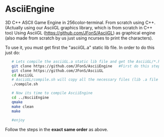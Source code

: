 # AsciiEngine
3D  C++ ASCII Game Engine in 256color-terminal. 
From scratch using C++. (Actually using our AsciiGL graphics library, which is from scratch in C++ too)
Using AsciiGL (https://github.com/JFonS/AsciiGL) as graphical engine (also made from scratch by us just using ncurses to print the characters).

To use it, you must get first the "asciiGL.a" static lib file. In order to do this just do:

```bash
   # Lets compile the asciiGL.a static lib file and get the AsciiGL/*.h headers
   git clone https://github.com/JFonS/AsciiEngine   #First do this step
   git clone https://github.com/JFonS/AsciiGL       
   cd AsciiGL           
   # AsciiGL/compile.sh will copy all the necessary files (lib .a file and *.h headers) into "../AsciiEngine"
   ./compile.sh

   # Now its time to compile AsciiEngine
   cd ../AsciiEngine
   qmake
   make clean
   make
   
   #enjoy
```
Follow the steps in the **exact same order** as above.

